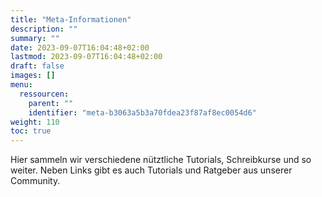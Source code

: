 ```yaml
---
title: "Meta-Informationen"
description: ""
summary: ""
date: 2023-09-07T16:04:48+02:00
lastmod: 2023-09-07T16:04:48+02:00
draft: false
images: []
menu:
  ressourcen:
    parent: ""
    identifier: "meta-b3063a5b3a70fdea23f87af8ec0054d6"
weight: 110
toc: true
---
```


Hier sammeln wir verschiedene nütztliche Tutorials, Schreibkurse und so weiter.
Neben Links gibt es auch Tutorials und Ratgeber aus unserer Community.
